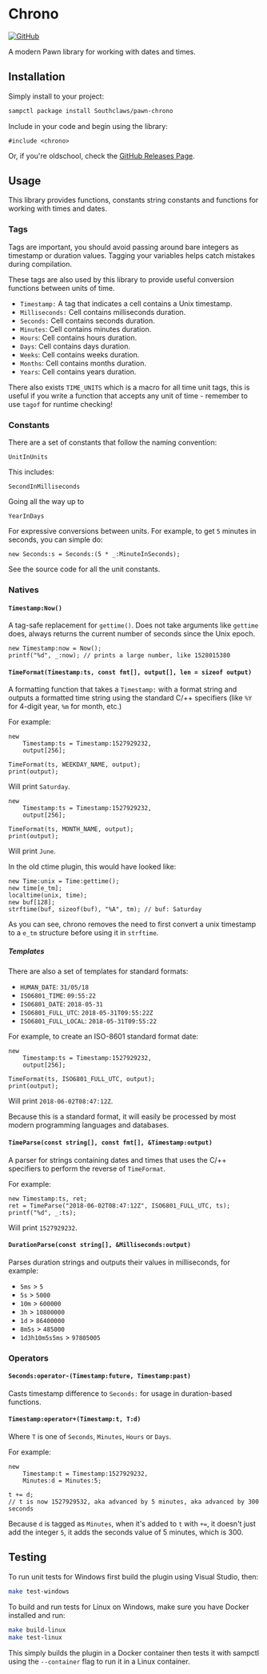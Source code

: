 # Chrono

[![GitHub](https://shields.southcla.ws/badge/sampctl-pawn--chrono-2f2f2f.svg?style=for-the-badge)](https://github.com/Southclaws/pawn-chrono)

A modern Pawn library for working with dates and times.

## Installation

Simply install to your project:

```bash
sampctl package install Southclaws/pawn-chrono
```

Include in your code and begin using the library:

```pawn
#include <chrono>
```

Or, if you're oldschool, check the
[GitHub Releases Page](https://github.com/Southclaws/pawn-chrono/releases).

## Usage

This library provides functions, constants string constants and functions for
working with times and dates.

### Tags

Tags are important, you should avoid passing around bare integers as timestamp
or duration values. Tagging your variables helps catch mistakes during
compilation.

These tags are also used by this library to provide useful conversion functions
between units of time.

* `Timestamp:` A tag that indicates a cell contains a Unix timestamp.
* `Milliseconds:` Cell contains milliseconds duration.
* `Seconds:` Cell contains seconds duration.
* `Minutes`: Cell contains minutes duration.
* `Hours`: Cell contains hours duration.
* `Days`: Cell contains days duration.
* `Weeks`: Cell contains weeks duration.
* `Months`: Cell contains months duration.
* `Years`: Cell contains years duration.

There also exists `TIME_UNITS` which is a macro for all time unit tags, this is
useful if you write a function that accepts any unit of time - remember to use
`tagof` for runtime checking!

### Constants

There are a set of constants that follow the naming convention:

`UnitInUnits`

This includes:

`SecondInMilliseconds`

Going all the way up to

`YearInDays`

For expressive conversions between units. For example, to get `5` minutes in
seconds, you can simple do:

```pawn
new Seconds:s = Seconds:(5 * _:MinuteInSeconds);
```

See the source code for all the unit constants.

### Natives

#### `Timestamp:Now()`

A tag-safe replacement for `gettime()`. Does not take arguments like `gettime`
does, always returns the current number of seconds since the Unix epoch.

```pawn
new Timestamp:now = Now();
printf("%d", _:now); // prints a large number, like 1528015380
```

#### `TimeFormat(Timestamp:ts, const fmt[], output[], len = sizeof output)`

A formatting function that takes a `Timestamp:` with a format string and outputs
a formatted time string using the standard C/++ specifiers (like `%Y` for
4-digit year, `%m` for month, etc.)

For example:

```pawn
new
    Timestamp:ts = Timestamp:1527929232,
    output[256];

TimeFormat(ts, WEEKDAY_NAME, output);
print(output);
```

Will print `Saturday`.

```pawn
new
    Timestamp:ts = Timestamp:1527929232,
    output[256];

TimeFormat(ts, MONTH_NAME, output);
print(output);
```

Will print `June`.

In the old ctime plugin, this would have looked like:

```pawn
new Time:unix = Time:gettime();
new time[e_tm];
localtime(unix, time);
new buf[128];
strftime(buf, sizeof(buf), "%A", tm); // buf: Saturday
```

As you can see, chrono removes the need to first convert a unix timestamp to a
`e_tm` structure before using it in `strftime`.

##### Templates

There are also a set of templates for standard formats:

* `HUMAN_DATE`: `31/05/18`
* `ISO6801_TIME`: `09:55:22`
* `ISO6801_DATE`: `2018-05-31`
* `ISO6801_FULL_UTC`: `2018-05-31T09:55:22Z`
* `ISO6801_FULL_LOCAL`: `2018-05-31T09:55:22`

For example, to create an ISO-8601 standard format date:

```pawn
new
    Timestamp:ts = Timestamp:1527929232,
    output[256];

TimeFormat(ts, ISO6801_FULL_UTC, output);
print(output);
```

Will print `2018-06-02T08:47:12Z`.

Because this is a standard format, it will easily be processed by most modern
programming languages and databases.

#### `TimeParse(const string[], const fmt[], &Timestamp:output)`

A parser for strings containing dates and times that uses the C/++ specifiers to
perform the reverse of `TimeFormat`.

For example:

```pawn
new Timestamp:ts, ret;
ret = TimeParse("2018-06-02T08:47:12Z", ISO6801_FULL_UTC, ts);
printf("%d", _:ts);
```

Will print `1527929232`.

#### `DurationParse(const string[], &Milliseconds:output)`

Parses duration strings and outputs their values in milliseconds, for example:

* `5ms` > `5`
* `5s` > `5000`
* `10m` > `600000`
* `3h` > `10800000`
* `1d` > `86400000`
* `8m5s` > `485000`
* `1d3h10m5s5ms` > `97805005`

### Operators

#### `Seconds:operator-(Timestamp:future, Timestamp:past)`

Casts timestamp difference to `Seconds:` for usage in duration-based functions.

#### `Timestamp:operator+(Timestamp:t, T:d)`

Where `T` is one of `Seconds`, `Minutes`, `Hours` or `Days`.

For example:

```pawn
new
    Timestamp:t = Timestamp:1527929232,
    Minutes:d = Minutes:5;

t += d;
// t is now 1527929532, aka advanced by 5 minutes, aka advanced by 300 seconds
```

Because `d` is tagged as `Minutes`, when it's added to `t` with `+=`, it doesn't
just add the integer `5`, it adds the seconds value of 5 minutes, which is 300.

## Testing

To run unit tests for Windows first build the plugin using Visual Studio, then:

```bash
make test-windows
```

To build and run tests for Linux on Windows, make sure you have Docker installed
and run:

```bash
make build-linux
make test-linux
```

This simply builds the plugin in a Docker container then tests it with sampctl
using the `--container` flag to run it in a Linux container.
